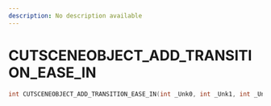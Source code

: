 ```yaml
---
description: No description available 
---
```


# CUTSCENEOBJECT_ADD_TRANSITION_EASE_IN

```cpp
int CUTSCENEOBJECT_ADD_TRANSITION_EASE_IN(int _Unk0, int _Unk1, int _Unk2, int _Unk3, int _Unk4, int _Unk5);
```